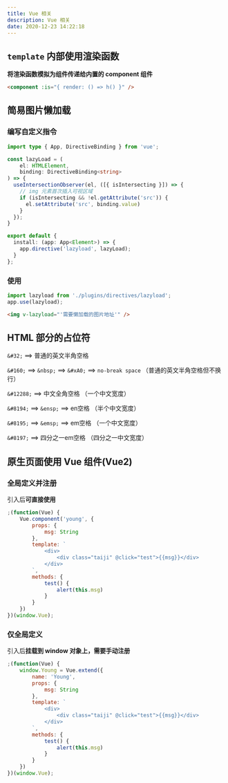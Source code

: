 ```yaml
---
title: Vue 相关
description: Vue 相关
date: 2020-12-23 14:22:18
---
```



## `template` 内部使用渲染函数

**将渲染函数模拟为组件传递给内置的 component 组件**

```html
<component :is="{ render: () => h() }" />
```

## 简易图片懒加载

### 编写自定义指令

```ts
import type { App, DirectiveBinding } from 'vue';

const lazyLoad = (
	el: HTMLElement,
	binding: DirectiveBinding<string>
) => {
  useIntersectionObserver(el, ([{ isIntersecting }]) => {
    // img 元素首次插入可视区域
    if (isIntersecting && !el.getAttribute('src')) {
      el.setAttribute('src', binding.value)
    }
  });
}

export default {
  install: (app: App<Element>) => {
    app.directive('lazyload', lazyLoad);
  }
};
```

### 使用

```ts
import lazyload from './plugins/directives/lazyload';
app.use(lazyload);
```

```html
<img v-lazyload="'需要懒加载的图片地址'" />
```

## HTML 部分的占位符

`&#32;` ==> 普通的英文半角空格

`&#160;` ==> `&nbsp;` ==> `&#xA0;` ==> `no-break space` （普通的英文半角空格但不换行）

`&#12288;` ==> 中文全角空格 （一个中文宽度）

`&#8194;` ==> `&ensp;` ==> en空格 （半个中文宽度）

`&#8195;` ==> `&emsp;` ==> em空格 （一个中文宽度）

`&#8197;` ==> 四分之一em空格 （四分之一中文宽度）

## 原生页面使用 Vue 组件(Vue2)

### 全局定义并注册

引入后**可直接使用**

```js
;(function(Vue) {
	Vue.component('young', {
		props: {
			msg: String
		},
		template: `
			<div>
				<div class="taiji" @click="test">{{msg}}</div>
			</div>
		`,
		methods: {
			test() {
				alert(this.msg)
			}
		}
	})
})(window.Vue);
```

### 仅全局定义

引入后**挂载到 window 对象上，需要手动注册**

```js
;(function(Vue) {
	window.Young = Vue.extend({
		name: 'Young',
		props: {
			msg: String
		},
		template: `
			<div>
				<div class="taiji" @click="test">{{msg}}</div>
			</div>
		`,
		methods: {
			test() {
				alert(this.msg)
			}
		}
	})
})(window.Vue);
```